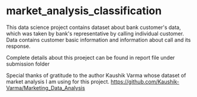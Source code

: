 # market_analysis_classification
This data science project contains dataset about bank customer's data, which was taken by bank's representative by calling individual customer. Data contains customer basic information and information about call and its response.

Complete details about this proeject can be found in report file under submission folder

Special thanks of gratitude to the author Kaushik Varma whose
dataset of market analysis I am using for this project.
https://github.com/Kaushik-Varma/Marketing_Data_Analysis



